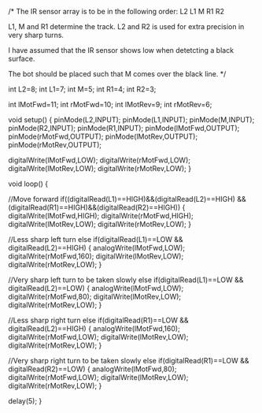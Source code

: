 /* The IR sensor array is to be in the following order:
       L2    L1    M    R1    R2
       
  L1, M and R1 determine the track. L2 and R2 is used for extra precision in very sharp turns.
  
  I have assumed that the IR sensor shows low when detetcting a black surface.
  
  The bot should be placed such that M comes over the black line.
*/        

int L2=8;
int L1=7;
int M=5;
int R1=4;
int R2=3;

int lMotFwd=11;
int rMotFwd=10;
int lMotRev=9;
int rMotRev=6;


void setup()
{
 pinMode(L2,INPUT);
 pinMode(L1,INPUT);
 pinMode(M,INPUT);
 pinMode(R2,INPUT);
 pinMode(R1,INPUT);
 pinMode(lMotFwd,OUTPUT);
 pinMode(rMotFwd,OUTPUT);
 pinMode(lMotRev,OUTPUT);
 pinMode(rMotRev,OUTPUT);

 digitalWrite(lMotFwd,LOW);
 digitalWrite(rMotFwd,LOW);
 digitalWrite(lMotRev,LOW);
 digitalWrite(rMotRev,LOW);
}

void loop()
{

 //Move forward
if((digitalRead(L1)==HIGH)&&(digitalRead(L2)==HIGH)
   &&(digitalRead(R1)==HIGH)&&(digitalRead(R2)==HIGH))
 {
   digitalWrite(lMotFwd,HIGH);
   digitalWrite(rMotFwd,HIGH);
   digitalWrite(lMotRev,LOW);
   digitalWrite(rMotRev,LOW);
 }

 //Less sharp left turn
else if(digitalRead(L1)==LOW && digitalRead(L2)==HIGH)
 {
   analogWrite(lMotFwd,LOW);
   digitalWrite(rMotFwd,160);
   digitalWrite(lMotRev,LOW);
   digitalWrite(rMotRev,LOW);
 }

 //Very sharp left turn to be taken slowly
 else if(digitalRead(L1)==LOW && digitalRead(L2)==LOW)
 {
   analogWrite(lMotFwd,LOW);
   digitalWrite(rMotFwd,80);
   digitalWrite(lMotRev,LOW);
   digitalWrite(rMotRev,LOW);
 }

 //Less sharp right turn
 else if(digitalRead(R1)==LOW && digitalRead(L2)==HIGH)
 {
   analogWrite(lMotFwd,160);
   digitalWrite(rMotFwd,LOW);
   digitalWrite(lMotRev,LOW);
   digitalWrite(rMotRev,LOW);
 }

 //Very sharp right turn to be taken slowly
 else if(digitalRead(R1)==LOW && digitalRead(R2)==LOW)
 {
   analogWrite(lMotFwd,80);
   digitalWrite(rMotFwd,LOW);
   digitalWrite(lMotRev,LOW);
   digitalWrite(rMotRev,LOW);
 }
 
 delay(5);
}
